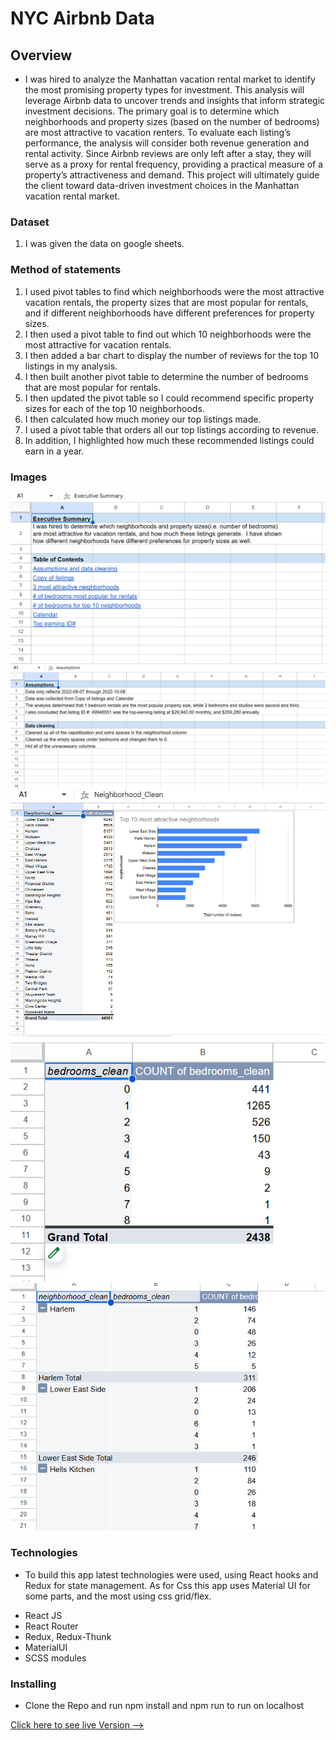 # NYC Airbnb Data

## Overview
* I was hired to analyze the Manhattan vacation rental market to identify the most promising property types for investment. This analysis will leverage Airbnb data to uncover trends and insights that inform strategic investment decisions.  The primary goal is to determine which neighborhoods and property sizes (based on the number of bedrooms) are most attractive to vacation renters. To evaluate each listing’s performance, the analysis will consider both revenue generation and rental activity.  Since Airbnb reviews are only left after a stay, they will serve as a proxy for rental frequency, providing a practical measure of a property’s attractiveness and demand.  This project will ultimately guide the client toward data-driven investment choices in the Manhattan vacation rental market.

### Dataset

1. I was given the data on google sheets.  


### Method of statements

1.  I used pivot tables to find which neighborhoods were the most attractive vacation rentals, the property sizes that are most popular for rentals, and if different neighborhoods have different preferences for property sizes.
2.  I then used a pivot table to find out which 10 neighborhoods were the most attractive for vacation rentals.
3.  I then added a bar chart to display the number of reviews for the top 10 listings in my analysis.
4.  I then built another pivot table to determine the number of bedrooms that are most popular for rentals.
5.  I then updated the pivot table so I could recommend specific property sizes for each of the top 10 neighborhoods.
6.  I then calculated how much money our top listings made.
7.  I used a pivot table that orders all our top listings according to revenue.
8.  In addition, I highlighted how much these recommended listings could earn in a year.  

### Images
![screenshot from my project](image1.png)
![screenshot from my project](image2.png)
![screenshot from my project](image3.png)
![screenshot from my project](image4.png)
![screenshot from my project](image5.png)

### Technologies
* To build this app latest technologies were used, using React hooks and Redux for state management. As for Css this app uses Material UI for some parts, and the most using css grid/flex. 

- React JS
- React Router
- Redux, Redux-Thunk
- MaterialUI
- SCSS modules


### Installing 
* Clone the Repo and run npm install and npm run to run on localhost

[Click here to see live Version --> ](https://newmovies.netlify.app)
